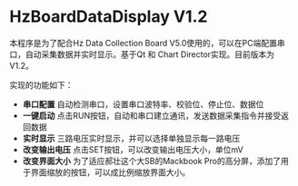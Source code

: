 # HzBoardDataDisplay V1.2

本程序是为了配合Hz Data Collection Board V5.0使用的，可以在PC端配置串口，自动采集数据并实时显示。基于Qt 和 Chart Director实现。目前版本为V1.2。

实现的功能如下：

+ **串口配置** 自动检测串口，设置串口波特率、校验位、停止位、数据位
+ **一键启动** 点击RUN按钮，自动和串口建立通讯，发送数据采集指令并接受返回数据
+ **实时显示** 三路电压实时显示，并可以选择单独显示每一路电压
+ **改变输出电压** 点击SET按钮，可以改变输出电压大小，单位mV
+ **改变界面大小** 为了适应郝壮这个大SB的Mackbook Pro的高分屏，添加了用于界面缩放的按钮，可以成比例缩放界面大小。

